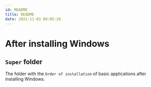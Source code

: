 ```yaml
---
id: README
title: README
date: 2021-11-03 04:05:29
---
```


# After installing Windows

## `Super` folder

The folder with the `Order of installation` of basic applications after installing Windows.
